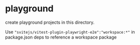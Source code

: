 # playground

create playground projects in this directory.

Use `"svitejs/vitest-plugin-playwright-e2e":"workspace:*"` in package.json deps to reference a workspace package
